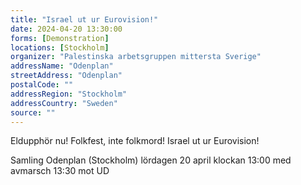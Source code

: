 ```yaml
---
title: "Israel ut ur Eurovision!"
date: 2024-04-20 13:30:00
forms: [Demonstration]
locations: [Stockholm]
organizer: "Palestinska arbetsgruppen mittersta Sverige"
addressName: "Odenplan"
streetAddress: "Odenplan"
postalCode: ""
addressRegion: "Stockholm"
addressCountry: "Sweden"
source: ""
---
```

Eldupphör nu! Folkfest, inte folkmord! Israel ut ur Eurovision!

Samling Odenplan (Stockholm) lördagen 20 april klockan 13:00 med avmarsch 13:30 mot UD
